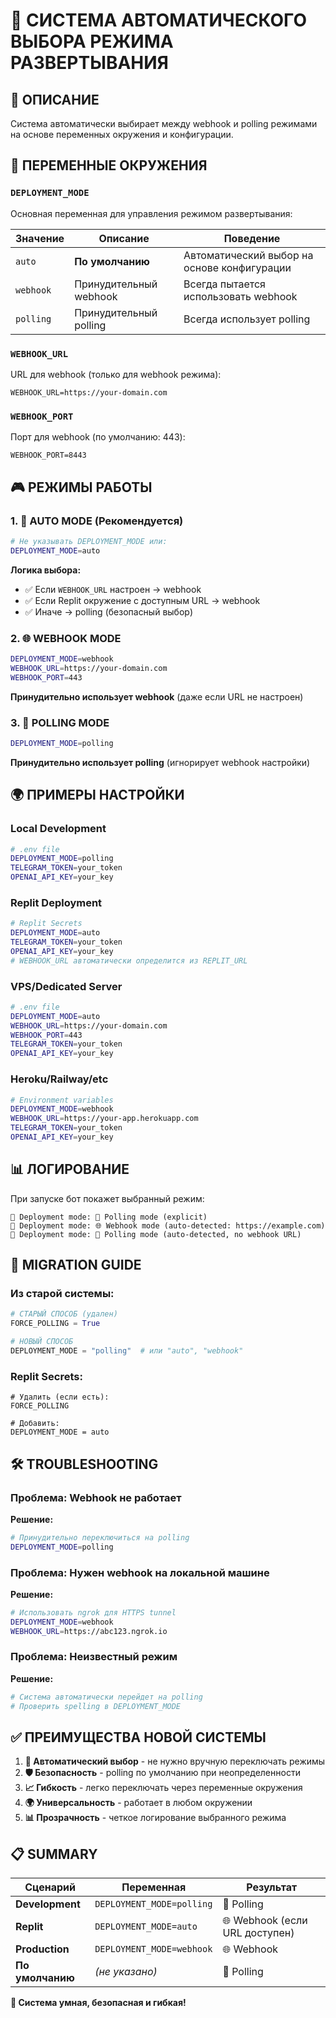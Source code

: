 # 🚀 **СИСТЕМА АВТОМАТИЧЕСКОГО ВЫБОРА РЕЖИМА РАЗВЕРТЫВАНИЯ**

## 🎯 **ОПИСАНИЕ**
Система автоматически выбирает между webhook и polling режимами на основе переменных окружения и конфигурации.

## 🔧 **ПЕРЕМЕННЫЕ ОКРУЖЕНИЯ**

### **`DEPLOYMENT_MODE`**
Основная переменная для управления режимом развертывания:

| Значение | Описание | Поведение |
|----------|----------|-----------|
| `auto` | **По умолчанию** | Автоматический выбор на основе конфигурации |
| `webhook` | Принудительный webhook | Всегда пытается использовать webhook |
| `polling` | Принудительный polling | Всегда использует polling |

### **`WEBHOOK_URL`**
URL для webhook (только для webhook режима):
```
WEBHOOK_URL=https://your-domain.com
```

### **`WEBHOOK_PORT`**
Порт для webhook (по умолчанию: 443):
```
WEBHOOK_PORT=8443
```

## 🎮 **РЕЖИМЫ РАБОТЫ**

### **1. 🤖 AUTO MODE (Рекомендуется)**
```bash
# Не указывать DEPLOYMENT_MODE или:
DEPLOYMENT_MODE=auto
```

**Логика выбора:**
- ✅ Если `WEBHOOK_URL` настроен → webhook
- ✅ Если Replit окружение с доступным URL → webhook  
- ✅ Иначе → polling (безопасный выбор)

### **2. 🌐 WEBHOOK MODE**
```bash
DEPLOYMENT_MODE=webhook
WEBHOOK_URL=https://your-domain.com
WEBHOOK_PORT=443
```

**Принудительно использует webhook** (даже если URL не настроен)

### **3. 📡 POLLING MODE**
```bash
DEPLOYMENT_MODE=polling
```

**Принудительно использует polling** (игнорирует webhook настройки)

## 🌍 **ПРИМЕРЫ НАСТРОЙКИ**

### **Local Development**
```bash
# .env file
DEPLOYMENT_MODE=polling
TELEGRAM_TOKEN=your_token
OPENAI_API_KEY=your_key
```

### **Replit Deployment**
```bash
# Replit Secrets
DEPLOYMENT_MODE=auto
TELEGRAM_TOKEN=your_token
OPENAI_API_KEY=your_key
# WEBHOOK_URL автоматически определится из REPLIT_URL
```

### **VPS/Dedicated Server**
```bash
# .env file
DEPLOYMENT_MODE=auto
WEBHOOK_URL=https://your-domain.com
WEBHOOK_PORT=443
TELEGRAM_TOKEN=your_token
OPENAI_API_KEY=your_key
```

### **Heroku/Railway/etc**
```bash
# Environment variables
DEPLOYMENT_MODE=webhook
WEBHOOK_URL=https://your-app.herokuapp.com
TELEGRAM_TOKEN=your_token
OPENAI_API_KEY=your_key
```

## 📊 **ЛОГИРОВАНИЕ**

При запуске бот покажет выбранный режим:

```
🚀 Deployment mode: 📡 Polling mode (explicit)
🚀 Deployment mode: 🌐 Webhook mode (auto-detected: https://example.com)
🚀 Deployment mode: 📡 Polling mode (auto-detected, no webhook URL)
```

## 🔄 **MIGRATION GUIDE**

### **Из старой системы:**
```python
# СТАРЫЙ СПОСОБ (удален)
FORCE_POLLING = True

# НОВЫЙ СПОСОБ
DEPLOYMENT_MODE = "polling"  # или "auto", "webhook"
```

### **Replit Secrets:**
```
# Удалить (если есть):
FORCE_POLLING

# Добавить:
DEPLOYMENT_MODE = auto
```

## 🛠️ **TROUBLESHOOTING**

### **Проблема:** Webhook не работает
**Решение:** 
```bash
# Принудительно переключиться на polling
DEPLOYMENT_MODE=polling
```

### **Проблема:** Нужен webhook на локальной машине
**Решение:**
```bash
# Использовать ngrok для HTTPS tunnel
DEPLOYMENT_MODE=webhook
WEBHOOK_URL=https://abc123.ngrok.io
```

### **Проблема:** Неизвестный режим
**Решение:**
```bash
# Система автоматически перейдет на polling
# Проверить spelling в DEPLOYMENT_MODE
```

## ✅ **ПРЕИМУЩЕСТВА НОВОЙ СИСТЕМЫ**

1. **🔄 Автоматический выбор** - не нужно вручную переключать режимы
2. **🛡️ Безопасность** - polling по умолчанию при неопределенности
3. **📈 Гибкость** - легко переключать через переменные окружения
4. **🌍 Универсальность** - работает в любом окружении
5. **📊 Прозрачность** - четкое логирование выбранного режима

## 📋 **SUMMARY**

| Сценарий | Переменная | Результат |
|----------|------------|-----------|
| **Development** | `DEPLOYMENT_MODE=polling` | 📡 Polling |
| **Replit** | `DEPLOYMENT_MODE=auto` | 🌐 Webhook (если URL доступен) |
| **Production** | `DEPLOYMENT_MODE=webhook` | 🌐 Webhook |
| **По умолчанию** | *(не указано)* | 📡 Polling |

**🎯 Система умная, безопасная и гибкая!**